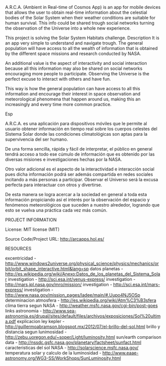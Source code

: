 A.R.C.A. (Ambient in Real-time of Cosmos App) is an app for mobile devices that allows the user to obtain real-time information about the celestial bodies of the Solar System when their weather conditions are suitable for human survival. This info could be shared trough social networks turning the observation of the Universe into a whole new experience. 

This project is solving the Solar System Habitats challenge.
Description
It is an app very simple to understand and navigate trough. The general population will have access to all the wealth of information that is obtained by the different space missions and research conducted by NASA.

An additional value is the aspect of interactivity and social interaction because all this information may also be shared on social networks encouraging more people to participate. Observing the Universe is the perfect excuse to interact with others and have fun.

This way is how the general population can have access to all this information and encourage their interest in space observation and meteorological phenomena that happen around us, making this an increasingly and every time more common practice.

Esp

A.R.C.A. es una aplicación para dispositivos móviles que le permite al usuario obtener información en tiempo real sobre los cuerpos celestes del Sistema Solar donde las condiciones climatológicas son aptas para la supervivencia del ser humano.

De una forma sencilla, rápida y fácil de interpretar, el público en general tendrá acceso a todo ese cúmulo de información que es obtenido por las diversas misiones e investigaciones hechas por la NASA.

Otro valor adicional es el aspecto de la interactividad e interacción social pues dicha información podrá ser además compartida en redes sociales incitando a más personas a participar. Observar el Universo será la excusa perfecta para interactuar con otros y divertirse.

De esta manera se logra acercar a la sociedad en general a toda esta información propiciando así el interés por la observación del espacio y fenómenos meteorológicos que suceden a nuestro alrededor, logrando que esto se vuelva una práctica cada vez más común.


PROJECT INFORMATION


License: MIT license (MIT)


Source Code/Project URL: http://arcapps.hol.es/


RESOURCES

excentricidad - http://www.windows2universe.org/physical_science/physics/mechanics/orbit/orbit_shape_interactive.html&lang=sp
datos planetas - http://es.wikipedia.org/wiki/Anexo:Datos_de_los_planetas_del_Sistema_Solar
investigation - http://sci.esa.int/venus-express/
investigation - http://mars.jpl.nasa.gov/mro/mission/
investigation - http://sci.esa.int/mars-express/
investigation - http://www.nasa.gov/mission_pages/ladee/main/#.Uupo4NJ5OSp
determinacion atmosfera - http://es.wikipedia.org/wiki/Atm%C3%B3sfera
clima tierra segun NASA - http://weather.msfc.nasa.gov/cgi-bin/post-goes
links astronomia - http://www.sea-astronomia.es/drupal/sites/default/files/archivos/exposiciones/Sol%20ultima.pdf
explicacion ley kepler - http://guillermoabramson.blogspot.mx/2012/07/el-brillo-del-sol.html
brillo y distancia segun lunimosidad - http://zebu.uoregon.edu/~soper/Light/luminosity.html
sun/earth comparison data - http://nssdc.gsfc.nasa.gov/planetary/factsheet/sunfact.html
caracteristicas del sol NASA - http://solarscience.msfc.nasa.gov/
temperatura solar y calculo de la luminosidad - http://www.eaae-astronomy.org/WG3-SS/WorkShops/SunLuminosity.html